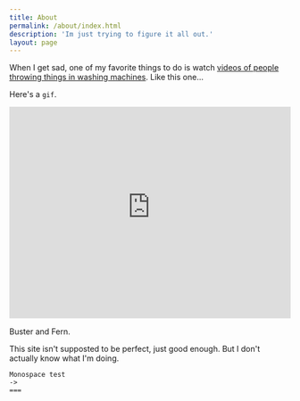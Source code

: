 ```yaml
---
title: About
permalink: /about/index.html
description: 'Im just trying to figure it all out.'
layout: page
---
```


When I get sad, one of my favorite things to do is watch [videos of people throwing things in washing machines](https://www.youtube.com/results?search_query=throwing+things+in+washing+machine). Like this one...

<div><custom-youtube @slug="dq6T5BojXc8" @label="Front Load Washer Total Carnage"> </custom-youtube></div>

Here's a `gif`.

<div style="position: relative; padding-top: 75.47169811320755%;">
  <iframe
    src="https://customer-kwgl2ac878fptu9q.cloudflarestream.com/ac441ee863f723ec709bf758bd07f7b5/iframe?muted=true&loop=true&autoplay=true&poster=https%3A%2F%2Fcustomer-kwgl2ac878fptu9q.cloudflarestream.com%2Fac441ee863f723ec709bf758bd07f7b5%2Fthumbnails%2Fthumbnail.jpg%3Ftime%3D%26height%3D600"
    loading="lazy"
    style="border: none; position: absolute; top: 0; left: 0; height: 100%; width: 100%;"
    allow="accelerometer; gyroscope; autoplay; encrypted-media; picture-in-picture;"
    allowfullscreen="true"
  ></iframe>
</div>

Buster and Fern.

This site isn't supposted to be perfect, just good enough. But I don't actually know what I'm doing.

```
Monospace test
->
===
```
